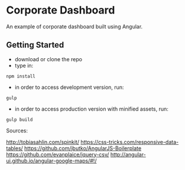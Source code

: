 # Corporate Dashboard

An example of corporate dashboard built using Angular.

## Getting Started

- download or clone the repo
- type in:
```
npm install
```
- in order to access development version, run:
```
gulp
```

- in order to access production version with minified assets, run:
```
gulp build
```



Sources:

http://tobiasahlin.com/spinkit/
https://css-tricks.com/responsive-data-tables/
https://github.com/jbutko/AngularJS-Boilerplate
https://github.com/evanplaice/jquery-csv/
http://angular-ui.github.io/angular-google-maps/#!/